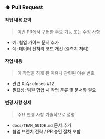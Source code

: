 ### ⬆️ Pull Request

####  작업 내용 요약
> 이번 PR에서 구현한 주요 기능 또는 수정 사항

- 예: 협업 가이드 문서 추가
- 예: 데이터 전처리 코드 개선 (결측치 처리)


####  작업 내용

> 이 작업을 하게 된 이유나 관련된 이슈 번호
- 관련 이슈: closes #12
- 필요성: 팀원 협업 시 작업 분류 및 문서화 필요

####  변경 사항 상세

> 주요 변경 사항 기술적으로 설명
- `docs/TEAM_GUIDE.md` 문서 추가
- 협업 브랜치 전략 / PR 승인 절차 포함
